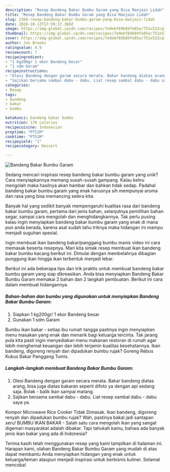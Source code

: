 ```yaml
---
description: "Resep Bandeng Bakar Bumbu Garam yang Bisa Manjain Lidah"
title: "Resep Bandeng Bakar Bumbu Garam yang Bisa Manjain Lidah"
slug: 2368-resep-bandeng-bakar-bumbu-garam-yang-bisa-manjain-lidah
date: 2020-10-12T17:59:17.360Z
image: https://img-global.cpcdn.com/recipes/7e9ebf69b89fe85e/751x532cq70/bandeng-bakar-bumbu-garam-foto-resep-utama.jpg
thumbnail: https://img-global.cpcdn.com/recipes/7e9ebf69b89fe85e/751x532cq70/bandeng-bakar-bumbu-garam-foto-resep-utama.jpg
cover: https://img-global.cpcdn.com/recipes/7e9ebf69b89fe85e/751x532cq70/bandeng-bakar-bumbu-garam-foto-resep-utama.jpg
author: Jon Brooks
ratingvalue: 4.9
reviewcount: 7
recipeingredient:
- "1 kg200gr 1 ekor Bandeng besar"
- "1 sdm Garam"
recipeinstructions:
- "Olesi Bandeng dengan garam secara merata. Bakar bandeng diatas arang, bisa juga diatas bakaran seperti difoto ya dengan api sedang saja. Bolak - balik ikan sampai matang."
- "Sajikan bersama sambal dabu - dabu. Liat resep sambal dabu - dabu saya ya."
categories:
- Resep
tags:
- bandeng
- bakar
- bumbu

katakunci: bandeng bakar bumbu 
nutrition: 178 calories
recipecuisine: Indonesian
preptime: "PT11M"
cooktime: "PT51M"
recipeyield: "1"
recipecategory: Dessert

---
```



![Bandeng Bakar Bumbu Garam](https://img-global.cpcdn.com/recipes/7e9ebf69b89fe85e/751x532cq70/bandeng-bakar-bumbu-garam-foto-resep-utama.jpg)

Sedang mencari inspirasi resep bandeng bakar bumbu garam yang unik? Cara menyiapkannya memang susah-susah gampang. Kalau keliru mengolah maka hasilnya akan hambar dan bahkan tidak sedap. Padahal bandeng bakar bumbu garam yang enak harusnya sih mempunyai aroma dan rasa yang bisa memancing selera kita.

Banyak hal yang sedikit banyak mempengaruhi kualitas rasa dari bandeng bakar bumbu garam, pertama dari jenis bahan, selanjutnya pemilihan bahan segar, sampai cara mengolah dan menghidangkannya. Tak perlu pusing kalau ingin menyiapkan bandeng bakar bumbu garam yang enak di mana pun anda berada, karena asal sudah tahu triknya maka hidangan ini mampu menjadi suguhan spesial.

ingin membuat ikan bandeng bakar/panggang bumbu manis video ini cara memasak beserta resepnya. Mari kita simak resep membuat ikan bandeng bakar bumbu kacang berikut ini. Dimulai dengan membelahnya dibagian punggung ikan hingga ikan terbentuk menjadi lebar.


Berikut ini ada beberapa tips dan trik praktis untuk membuat bandeng bakar bumbu garam yang siap dikreasikan. Anda bisa menyiapkan Bandeng Bakar Bumbu Garam memakai 2 bahan dan 2 langkah pembuatan. Berikut ini cara dalam membuat hidangannya.

<!--inarticleads1-->

##### Bahan-bahan dan bumbu yang digunakan untuk menyiapkan Bandeng Bakar Bumbu Garam:

1. Siapkan 1 kg200gr/ 1 ekor Bandeng besar
1. Gunakan 1 sdm Garam


Bumbu ikan bakar - setiap ibu rumah tangga pastinya ingin menyiapkan menu masakan yang enak dan menarik bagi keluarga tercinta. Tak jarang pula kita pasti ingin menyediakan menu makanan restoran di rumah agar lebih menghemat keuangan dan lebih terjamin kualitas kesehatannya. Ikan bandeng, digoreng renyah dan dipadukan bumbu rujak? Goreng Rebus Kukus Bakar Panggang Tumis. 

<!--inarticleads2-->

##### Langkah-langkah membuat Bandeng Bakar Bumbu Garam:

1. Olesi Bandeng dengan garam secara merata. Bakar bandeng diatas arang, bisa juga diatas bakaran seperti difoto ya dengan api sedang saja. Bolak - balik ikan sampai matang.
1. Sajikan bersama sambal dabu - dabu. Liat resep sambal dabu - dabu saya ya.


Kompor Microwave Rice Cooker Tidak Dimasak. Ikan bandeng, digoreng renyah dan dipadukan bumbu rujak? Wah, pastinya bakal jadi santapan seru! BUMBU IKAN BAKAR - Salah satu cara mengolah ikan yang sangat digemari masyarakat adalah dibakar. Tapi tahukah kamu, bahwa ada banyak jenis ikan bakar yang ada di Indonesia? 

Terima kasih telah menggunakan resep yang kami tampilkan di halaman ini. Harapan kami, olahan Bandeng Bakar Bumbu Garam yang mudah di atas dapat membantu Anda menyiapkan hidangan yang enak untuk keluarga/teman ataupun menjadi inspirasi untuk berbisnis kuliner. Selamat mencoba!
